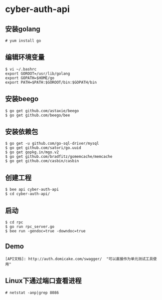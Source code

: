 # cyber-auth-api

## 安装golang
    # yum install go

## 编辑环境变量
    $ vi ~/.bashrc
    export GOROOT=/usr/lib/golang
    export GOPATH=$HOME/go
    export PATH=$PATH:$GOROOT/bin:$GOPATH/bin

## 安装beego
    $ go get github.com/astaxie/beego
    $ go get github.com/beego/bee

## 安装依赖包
    $ go get -u github.com/go-sql-driver/mysql
    $ go get github.com/satori/go.uuid
    $ go get gopkg.in/mgo.v2
    $ go get github.com/bradfitz/gomemcache/memcache
    $ go get github.com/casbin/casbin

## 创建工程
    $ bee api cyber-auth-api
    $ cd cyber-auth-api/

## 启动
    $ cd rpc
    $ go run rpc_server.go
    $ bee run -gendoc=true -downdoc=true

## Demo
    [API文档]: http://auth.domicake.com/swagger/  "可以直接作为单元测试工具使用"

## Linux下通过端口查看进程
    # netstat -anp|grep 8086
